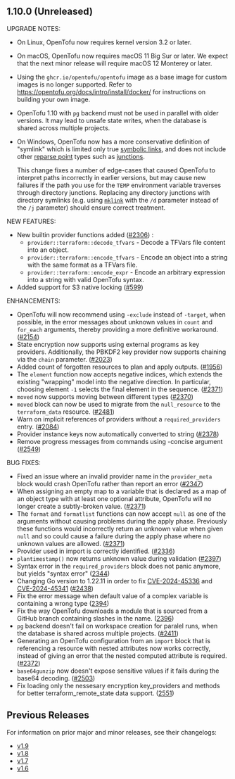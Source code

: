 ## 1.10.0 (Unreleased)

UPGRADE NOTES:

* On Linux, OpenTofu now requires kernel version 3.2 or later.
* On macOS, OpenTofu now requires macOS 11 Big Sur or later. We expect that the next minor release will require macOS 12 Monterey or later.
* Using the `ghcr.io/opentofu/opentofu` image as a base image for custom images is no longer supported. Refer to https://opentofu.org/docs/intro/install/docker/ for instructions on building your own image.
* OpenTofu 1.10 with `pg` backend must not be used in parallel with older versions. It may lead to unsafe state writes, when the database is shared across multiple projects.
* On Windows, OpenTofu now has a more conservative definition of "symlink" which is limited only true [symbolic links](https://learn.microsoft.com/en-us/windows/win32/fileio/symbolic-links), and does not include other [reparse point](https://learn.microsoft.com/en-us/windows/win32/fileio/reparse-points) types such as [junctions](https://learn.microsoft.com/en-us/windows/win32/fileio/hard-links-and-junctions#junctions).

    This change fixes a number of edge-cases that caused OpenTofu to interpret paths incorrectly in earlier versions, but may cause new failures if the path you use for the `TEMP` environment variable traverses through directory junctions. Replacing any directory junctions with directory symlinks (e.g. using [`mklink`](https://learn.microsoft.com/en-us/windows-server/administration/windows-commands/mklink) with the `/d` parameter instead of the `/j` parameter) should ensure correct treatment.

NEW FEATURES:

- New builtin provider functions added ([#2306](https://github.com/opentofu/opentofu/pull/2306)) :
    - `provider::terraform::decode_tfvars` - Decode a TFVars file content into an object.
    - `provider::terraform::encode_tfvars` - Encode an object into a string with the same format as a TFVars file.
    - `provider::terraform::encode_expr` - Encode an arbitrary expression into a string with valid OpenTofu syntax.
- Added support for S3 native locking ([#599](https://github.com/opentofu/opentofu/issues/599))

ENHANCEMENTS:
* OpenTofu will now recommend using `-exclude` instead of `-target`, when possible, in the error messages about unknown values in `count` and `for_each` arguments, thereby providing a more definitive workaround. ([#2154](https://github.com/opentofu/opentofu/pull/2154))
* State encryption now supports using external programs as key providers. Additionally, the PBKDF2 key provider now supports chaining via the `chain` parameter. ([#2023](https://github.com/opentofu/opentofu/pull/2023))
* Added count of forgotten resources to plan and apply outputs. ([#1956](https://github.com/opentofu/opentofu/issues/1956))
* The `element` function now accepts negative indices, which extends the existing "wrapping" model into the negative direction. In particular, choosing element `-1` selects the final element in the sequence. ([#2371](https://github.com/opentofu/opentofu/pull/2371))
* `moved` now supports moving between different types ([#2370](https://github.com/opentofu/opentofu/pull/2370))
* `moved` block can now be used to migrate from the `null_resource` to the `terraform_data` resource. ([#2481](https://github.com/opentofu/opentofu/pull/2481))
* Warn on implicit references of providers without a `required_providers` entry. ([#2084](https://github.com/opentofu/opentofu/issues/2084))
* Provider instance keys now automatically converted to string ([#2378](https://github.com/opentofu/opentofu/issues/2378))
* Remove progress messages from commands using -concise argument ([#2549](https://github.com/opentofu/opentofu/issues/2549))


BUG FIXES:

- Fixed an issue where an invalid provider name in the `provider_meta` block would crash OpenTofu rather than report an error ([#2347](https://github.com/opentofu/opentofu/pull/2347))
- When assigning an empty map to a variable that is declared as a map of an object type with at least one optional attribute, OpenTofu will no longer create a subtly-broken value. ([#2371](https://github.com/opentofu/opentofu/pull/2371))
- The `format` and `formatlist` functions can now accept `null` as one of the arguments without causing problems during the apply phase. Previously these functions would incorrectly return an unknown value when given `null` and so could cause a failure during the apply phase where no unknown values are allowed. ([#2371](https://github.com/opentofu/opentofu/pull/2371))
- Provider used in import is correctly identified. ([#2336](https://github.com/opentofu/opentofu/pull/2336))
- `plantimestamp()` now returns unknown value during validation ([#2397](https://github.com/opentofu/opentofu/issues/2397))
- Syntax error in the `required_providers` block does not panic anymore, but yields "syntax error" ([2344](https://github.com/opentofu/opentofu/issues/2344))
- Changing Go version to 1.22.11 in order to fix [CVE-2024-45336](https://cve.mitre.org/cgi-bin/cvename.cgi?name=CVE-2024-45336) and [CVE-2024-45341](https://cve.mitre.org/cgi-bin/cvename.cgi?name=CVE-2024-45341) ([#2438](https://github.com/opentofu/opentofu/pull/2438))
- Fix the error message when default value of a complex variable is containing a wrong type ([2394](https://github.com/opentofu/opentofu/issues/2394))
- Fix the way OpenTofu downloads a module that is sourced from a GitHub branch containing slashes in the name. ([2396](https://github.com/opentofu/opentofu/issues/2396))
- `pg` backend doesn't fail on workspace creation for paralel runs, when the database is shared across multiple projects. ([#2411](https://github.com/opentofu/opentofu/pull/2411))
- Generating an OpenTofu configuration from an `import` block that is referencing a resource with nested attributes now works correctly, instead of giving an error that the nested computed attribute is required. ([#2372](https://github.com/opentofu/opentofu/issues/2372)) 
- `base64gunzip` now doesn't expose sensitive values if it fails during the base64 decoding. ([#2503](https://github.com/opentofu/opentofu/pull/2503))
- Fix loading only the nessesary encryption key_providers and methods for better terraform_remote_state data support. ([2551](https://github.com/opentofu/opentofu/issues/2551))

## Previous Releases

For information on prior major and minor releases, see their changelogs:

- [v1.9](https://github.com/opentofu/opentofu/blob/v1.9/CHANGELOG.md)
- [v1.8](https://github.com/opentofu/opentofu/blob/v1.8/CHANGELOG.md)
- [v1.7](https://github.com/opentofu/opentofu/blob/v1.7/CHANGELOG.md)
- [v1.6](https://github.com/opentofu/opentofu/blob/v1.6/CHANGELOG.md)
